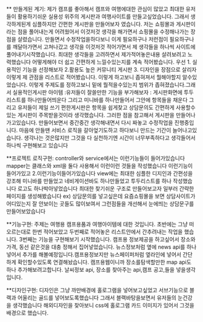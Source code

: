 ** 만들게된 계기: 제가 캠프를 좋아해서 캠프와 여행에대한 관심이 많았고  최대한 유저들이 활용하기쉬운 실용성 위주의 게시판과 여행사이트를 만들고싶었습니다. 그래서 생각하게된게 심플하지만 간편한 게시판을 만들어보자 였습니다.
저는 쇼핑몰과 게시판이라는 점을 풀어내는게 어려웠어서 이것저것 생각을 해가면서 쇼핑몰을 수정해나가는 장점을 살렸습니다. 만들면서 수정작업을하다보니 이게 필요하구나 저런점이 필요하구나 를 깨달아가면서 고쳐나갔고
생각을 이것저것 적어가면서 제 생각들을 하나씩 사이트에 풀어내기시작했습니다.  최대한 생각들을 고려하면서  제가적어놓은내용 살려보려고 노력했습니다 
어떻게해야 더 쉽고 간편하게 느낄수있는지를 계속 적어봤습니다. 우선 1. 실용적인 기능을 선정해보자 2.활용도 높은 커뮤니티 게시판 3. 디자인을 장점으로 살리자 이렇게 제 관점을 리스트로 적어봤습니다. 이렇게 하고보니 좁혀져서 뭘해야할지 알수있었습니다.
이렇게 주제도를 정하고보니 밑에 뭘적을수있는지 범위가 좁혀졌습니다.그래서 실용적인게시판 아이템 :유저들이 잘쓸만한 기능을 부가해보자 : 게시판화면에 투두리스트를 하나만들어띄운다 그리고 미니바를 하나만들어서 그안에 항목들을 채운다 그리고 유저들이 제일 쓰기 편한게시판은 항목을 쉽게찾고 상담문의도 간편하게 사용할수있는 게시판이 주목받을것이라 생각했습니다. 그러한 점을 참고해서 게시판을 만들어나가고있습니다. 만들어보면서 중간중간 생각해내면서 다시 짜놓고 수정작업을 진행중입니다. 마음에 안들땐 서비스 로직을 갈아엎기도하고 하다보니 만드는 기간이 늘어나고있습니다. 생각나는 것은많지만 그것을 다 실천하기엔 시간이 너무부족하다고 생각들어서 하나씩 구현해보고 있습니다

**프로젝트 로직구현: controller와 service에서는 이런기능들이 들어가있습니다
mapper는 클래스와 xml을 둘다 사용해서 이런이런 것들을 작성했습니다 이런기능이 들어가있고 2.이런기능이들어가있습니다 
view에는 최대한 심플한 디지인과 간편성을 강조해 미니바를 만들었고 네비게이션바도 하나만들었고 투두리스트를 하나 작성했습니다 로고도 하나박아넣었습니다 최대한 찾기쉬운 구조로 만들어보고자 일부러 간략한 페이지를 생성해봤습니다 
ex) 상담문의를 넣고싶은데 요즘쇼핑몰을 보면 상담사이트가 어디있는지 잘 안보이는 곳들도 많이보여서 그런점들을 개선해서 눈에띄는 상담문구를 만들어보았습니다

**기능구현: 주제는 여행용 캠프용품과 여행아이템에 대한 것입니다.
초반에는 그냥 떠오르는대로 한번 적어보았고 두번째로 적어놓은 리스트안에서 간추려내는 작업을 했습니다.
3번째는 기능을 구현해보기 시작했습니다. 캠프용 정보제공을 하고싶어서 장소와 가격, 동선 같은것을 대충 정해서 집어넣었습니다. 
뉴스정보처럼 옆에 news api를 하나넣어서 추가를 해볼예정입니다.캠프용정보지만 뉴스페이퍼처럼 옆라인에 넣어서 간단하게 확인할수있도록 연결해놨습니다.
캠프용웹이니까 장소를탐색할만한 map api도 하나 추가해보려고합니다. 날씨정보 api, 장소를 찾아주는 api,캠프 공고,들을 넣을생각입니다.


**디자인구현: 디자인은 그냥 까만배경에 홀로그램을 넣어보고싶었고 서브기능으로 블랙과 어울리는 골드를 넣어보도록했습니다 
그래서 블랙바탕을보면서 유저들의 눈건강을 생각했습니다 
해외디자인을 찾아보니 css에 홀로그램 카드 이미지가 있어서 그것을 배경으로 했습니다.
